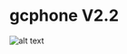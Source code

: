 # gcphone V2.2


![alt text](https://i.imgur.com/nVLFx1L.png "Gcphone cracked by Jager Bom [dev]#2795") 
